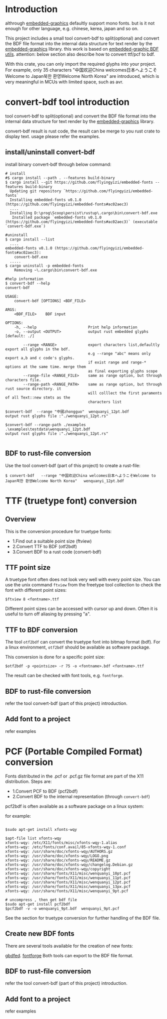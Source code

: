 # Introduction

althrough [embedded-graphics](https://github.com/embedded-graphics/embedded-graphics) defaultly support mono fonts. but is it not enough for other language, e.g. chinese, kerea, japan and so on.

This project includes a small tool convert-bdf to split(optional) and convert the BDF file format into the internal data structure for text render by the [embedded-graphics](https://github.com/embedded-graphics/embedded-graphics) library. this work is based on  [embedded-graphic BDF utils](https://github.com/embedded-graphics/bdf). attention: below section also describe how to convert ttf/pcf to bdf.

With this crate, you can only import the required glyphs into your project. For example, only 35 characters "中国欢迎China welcomes日本へようこそWelcome to Japan북한 환영Welcome North Korea" are introduced, which is very meaningful in MCUs with limited space, such as avr.

# convert-bdf tool introduction

tool convert-bdf to split(optional) and convert the BDF file format into the internal data structure for text render by the [embedded-graphics](https://github.com/embedded-graphics/embedded-graphics) library. 

convert-bdf result is rust code, the result can be merge to you rust crate to display text. usage please refer the examples.

## install/uninstall convert-bdf

install binary convert-bdf through below command:
```shell
# install
#$ cargo install --path . --features build-binary
$ cargo install --git https://github.com/flyingyizi/embedded-fonts --features build-binary                                          
  Updating git repository `https://github.com/flyingyizi/embedded-fonts`                  
  Installing embedded-fonts v0.1.0 (https://github.com/flyingyizi/embedded-fonts#ac02aec3)
  ....
  Installing D:\prog\Scoop\persist\rustup\.cargo\bin\convert-bdf.exe
   Installed package `embedded-fonts v0.1.0 (https://github.com/flyingyizi/embedded-fonts#ac02aec3)` (executable `convert-bdf.exe`) 

#uninstall
$ cargo install --list
  ....
embedded-fonts v0.1.0 (https://github.com/flyingyizi/embedded-fonts#ac02aec3):
    convert-bdf.exe
  .....
$ cargo uninstall -p embedded-fonts
    Removing ~\.cargo\bin\convert-bdf.exe

#help information
$ convert-bdf --help
convert-bdf

USAGE:
    convert-bdf [OPTIONS] <BDF_FILE>

ARGS:
    <BDF_FILE>    BDF input

OPTIONS:
    -h, --help                       Print help information
    -o, --output <OUTPUT>            output rust embedded glyphs [default: ./]

        --range <RANGE>              export characters list,defaultly export all glyphs in the bdf.
                                     e.g --range "abc" means only export a,b and c code's glyphs.
                                     if exist range and range-* options at the same time. merge them
                                     as final exporting glyphs scope
        --range-file <RANGE_FILE>    same as range option, but through characters file.
        --range-path <RANGE_PATH>    same as range option, but through rust source directory. it
                                     will colllect the first paraments of all Text::new stmts as the
                                     characters list

$convert-bdf  --range "中國zhongguo"  wenquanyi_12pt.bdf
output rust glyphs file :"./wenquanyi_12pt.rs"

$convert-bdf --range-path ./examples .\examples\testdata\wenquanyi_12pt.bdf
output rust glyphs file :"./wenquanyi_12pt.rs"


```

## BDF to rust-file conversion
Use the tool convert-bdf (part of this project) to create a rust-file:
```shell
$ convert-bdf   --range "中国欢迎China welcomes日本へようこそWelcome to Japan북한 환영Welcome North Korea"   wenquanyi_12pt.bdf
```

# TTF (truetype font) conversion

## Overview
This is the conversion procedure for truetype fonts:

- 1.Find out a suitable point size (ftview)
- 2.Convert TTF to BDF (otf2bdf)
- 3.Convert BDF to a rust code (convert-bdf)

## TTF point size
A truetype font often does not look very well with every point size. You can use the unix command `ftview` from the freetype tool collection to check the font with different point sizes:
```shell
$ftview 8 <fontname>.ttf
```
Different point sizes can be accessed with cursor up and down. Often it is useful to turn off aliasing by pressing "a".

## TTF to BDF conversion
The tool `otf2bdf` can convert the truetype font into bitmap format (bdf). For a linux environment, `otf2bdf` should be available as software package.

This conversion is done for a specific point size:
```shell
$otf2bdf -p <pointsize> -r 75 -o <fontname>.bdf <fontname>.ttf
```
The result can be checked with font tools, e.g.  `fontforge`.

## BDF to rust-file conversion

refer the tool convert-bdf (part of this project) introduction.

## Add font to a project

refer examples

# PCF (Portable Compiled Format) conversion
Fonts distributed in the .pcf or .pcf.gz file format are part of the X11 distribution. Steps are:

- 1.Convert PCF to BDF (pcf2bdf)
- 2.Convert BDF to the internal representation (through `convert-bdf`)

pcf2bdf is often available as a software package on a linux system:

for example:

```shell

$sudo apt-get install xfonts-wqy

$apt-file list xfonts-wqy
xfonts-wqy: /etc/X11/fonts/misc/xfonts-wqy-1.alias
xfonts-wqy: /etc/fonts/conf.avail/85-xfonts-wqy-1.conf
xfonts-wqy: /usr/share/doc/xfonts-wqy/AUTHORS.gz
xfonts-wqy: /usr/share/doc/xfonts-wqy/LOGO.png
xfonts-wqy: /usr/share/doc/xfonts-wqy/README.gz
xfonts-wqy: /usr/share/doc/xfonts-wqy/changelog.Debian.gz
xfonts-wqy: /usr/share/doc/xfonts-wqy/copyright
xfonts-wqy: /usr/share/fonts/X11/misc/wenquanyi_10pt.pcf
xfonts-wqy: /usr/share/fonts/X11/misc/wenquanyi_11pt.pcf
xfonts-wqy: /usr/share/fonts/X11/misc/wenquanyi_12pt.pcf
xfonts-wqy: /usr/share/fonts/X11/misc/wenquanyi_13px.pcf
xfonts-wqy: /usr/share/fonts/X11/misc/wenquanyi_9pt.pcf

# uncompress , then get bdf file
$sudo apt-get install pcf2bdf
$pcf2bdf -v -o wenquanyi_9pt.bdf  wenquanyi_9pt.pcf 

```

See the section for truetype conversion for further handling of the BDF file.

## Create new BDF fonts
There are several tools available for the creation of new fonts:

[gbdfed](http://www.math.nmsu.edu/~mleisher/Software/gbdfed/).
[fontforge](http://fontforge.sourceforge.net/) Both tools can export to the BDF file format.

## BDF to rust-file conversion

refer the tool convert-bdf (part of this project) introduction.

## Add font to a project

refer examples

